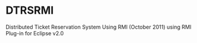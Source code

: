 DTRSRMI
=======

Distributed Ticket Reservation System Using RMI (October 2011) using RMI Plug-in for Eclipse v2.0